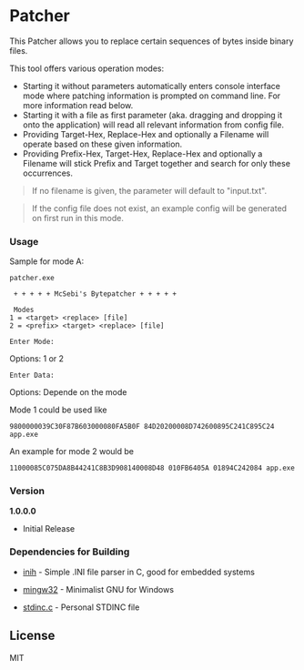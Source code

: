 # Patcher

This Patcher allows you to replace certain sequences of bytes inside binary files.

This tool offers various operation modes:

  - Starting it without parameters automatically enters console interface mode where patching information is prompted on command line. For more information read below.
  - Starting it with a file as first parameter (aka. dragging and dropping it onto the application) will read all relevant information from config file.
  - Providing Target-Hex, Replace-Hex and optionally a Filename will operate based on these given information.
  - Providing Prefix-Hex, Target-Hex, Replace-Hex and optionally a Filename will stick Prefix and Target together and search for only these occurrences.

> If no filename is given, the parameter will default to "input.txt".

> If the config file does not exist, an example config will be generated on first run in this mode.

### Usage

Sample for mode A:
```
patcher.exe

 + + + + + McSebi's Bytepatcher + + + + +

 Modes
1 = <target> <replace> [file]
2 = <prefix> <target> <replace> [file]

Enter Mode: 
```
Options: 1 or 2
```
Enter Data: 
```
Options: Depende on the mode

Mode 1 could be used like
```
9800000039C30F87B603000080FA5B0F 84D20200008D742600895C241C895C24 app.exe
```

An example for mode 2 would be
```
11000085C075DA8B44241C8B3D908140008D48 010FB6405A 01894C242084 app.exe
```
### Version
**1.0.0.0**
 - Initial Release

### Dependencies for Building

* [inih] - Simple .INI file parser in C, good for embedded systems
* [mingw32] - Minimalist GNU for Windows
* [stdinc.c] - Personal STDINC file

   [inih]: <https://github.com/benhoyt/inih>
   [mingw32]: <http://www.mingw.org/>
   [stdinc.c]: <https://mcsebi.ru/content/patcher/stdinc.c>

License
----

MIT
